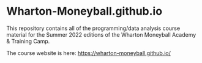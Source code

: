# Wharton-Moneyball.github.io

This repository contains all of the programming/data analysis course material for the Summer 2022 editions of the Wharton Moneyball Academy & Training Camp.

The course website is here: https://wharton-moneyball.github.io/
